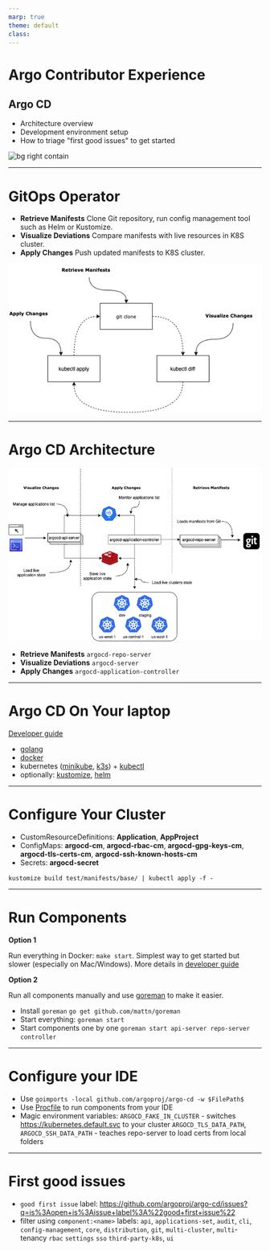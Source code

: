 ```yaml
---
marp: true
theme: default
class:
---
```


# Argo Contributor Experience

## Argo CD

* Architecture overview
* Development environment setup
* How to triage "first good issues" to get started

![bg right contain](https://raw.githubusercontent.com/argoproj/argoproj/master/docs/assets/argo.png)

---

# GitOps Operator

* **Retrieve Manifests** Clone Git repository, run config management tool such as Helm or Kustomize.
* **Visualize Deviations** Compare manifests with live resources in K8S cluster.
* **Apply Changes** Push updated manifests to K8S cluster.

![bg right fit](gitops-operator.png)

---

# Argo CD Architecture

![bg right fit](argocd-overview.png)

* **Retrieve Manifests**
  `argocd-repo-server`
* **Visualize Deviations**
  `argocd-server`
* **Apply Changes**
  `argocd-application-controller`

---

# Argo CD On Your laptop

[Developer guide](https://argoproj.github.io/argo-cd/developer-guide/running-locally/)

* [golang](https://golang.org/doc/install)
* [docker](https://www.docker.com/get-started)
* kubernetes ([minikube](https://minikube.sigs.k8s.io/), [k3s](https://k3s.io/)) + [kubectl](https://kubernetes.io/docs/tasks/tools/install-kubectl/)
* optionally: [kustomize](https://kustomize.io/), [helm](https://helm.sh/)

---

# Configure Your Cluster

* CustomResourceDefinitions: **Application**, **AppProject**
* ConfigMaps: **argocd-cm**, **argocd-rbac-cm**, **argocd-gpg-keys-cm**, **argocd-tls-certs-cm**, **argocd-ssh-known-hosts-cm**
* Secrets: **argocd-secret**

```
kustomize build test/manifests/base/ | kubectl apply -f -
```

---

# Run Components

**Option 1**

Run everything in Docker: `make start`. Simplest way to get started but slower
(especially on Mac/Windows). More details in
[developer guide](https://argoproj.github.io/argo-cd/developer-guide/running-locally/#start-local-services)

**Option 2**

Run all components manually and use [goreman](https://github.com/mattn/goreman) to make it easier.

* Install `goreman` `go get github.com/mattn/goreman`
* Start everything: `goreman start`
* Start components one by one `goreman start api-server repo-server controller`

---

# Configure your IDE

* Use `goimports -local github.com/argoproj/argo-cd -w $FilePath$`
* Use [Procfile](https://github.com/argoproj/argo-cd/blob/master/Procfile) to run components from your IDE
* Magic environment variables:
  `ARGOCD_FAKE_IN_CLUSTER` - switches https://kubernetes.default.svc to your cluster
  `ARGOCD_TLS_DATA_PATH`, `ARGOCD_SSH_DATA_PATH` - teaches repo-server to load certs from local folders

---

# First good issues

* `good first issue` label: https://github.com/argoproj/argo-cd/issues?q=is%3Aopen+is%3Aissue+label%3A%22good+first+issue%22
* filter using `component:<name>` labels: `api`, `applications-set`, `audit`, `cli`, `config-management`, `core`, `distribution`, `git`, `multi-cluster`, `multi`-tenancy `rbac` `settings` `sso` `third-party-k8s`, `ui` 